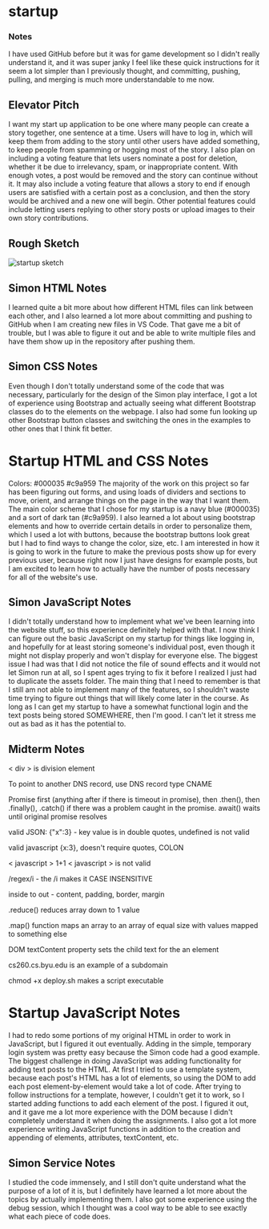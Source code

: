 # startup
### Notes
I have used GitHub before but it was for game development
so I didn't really understand it, and it was super janky
I feel like these quick instructions for it seem a lot
simpler than I previously thought, and committing,
pushing, pulling, and merging is much more understandable
to me now.
## Elevator Pitch
I want my start up application to be one where many people can create a story together, one sentence at a time.
Users will have to log in, which will keep them from adding to the story until other users have added something,
to keep people from spamming or hogging most of the story. I also plan on including a voting feature that lets
users nominate a post for deletion, whether it be due to irrelevancy, spam, or inappropriate content. With enough
votes, a post would be removed and the story can continue without it. It may also include a voting feature that
allows a story to end if enough users are satisfied with a certain post as a conclusion, and then the story would
be archived and a new one will begin. Other potential features could include letting users replying to other
story posts or upload images to their own story contributions.
## Rough Sketch
![startup sketch](https://user-images.githubusercontent.com/100855392/215245603-c5aec671-88ba-4558-ac5d-82760b9ffb33.JPG)
## Simon HTML Notes
I learned quite a bit more about how different HTML files can link between each other, and I also learned a lot more
about committing and pushing to GitHub when I am creating new files in VS Code. That gave me a bit of trouble, but
I was able to figure it out and be able to write multiple files and have them show up in the repository after pushing
them.
## Simon CSS Notes
Even though I don't totally understand some of the code that was necessary, particularly for the design of the Simon
play interface, I got a lot of experience using Bootstrap and actually seeing what different Bootstrap classes do
to the elements on the webpage. I also had some fun looking up other Bootstrap button classes and switching the ones
in the examples to other ones that I think fit better.
# Startup HTML and CSS Notes
Colors: #000035 #c9a959
The majority of the work on this project so far has been figuring out forms, and using loads of dividers and sections 
to move, orient, and arrange things on the page in the way that I want them. The main color scheme that I chose for my startup is a navy blue (#000035) and a sort of dark tan (#c9a959). I also learned a lot about using bootstrap elements and how to override certain details in order to personalize them, which I used a lot with buttons, because the bootstrap buttons look great but I had to find ways to change the color, size, etc. I am interested in how it is going to work in the future to make the previous posts show up for every previous user, because right now I just have designs for example posts, but I am excited to learn how to actually have the number of posts necessary for all of the website's use.
## Simon JavaScript Notes
I didn't totally understand how to implement what we've been learning into the website stuff, so this experience definitely helped with that. I now think I can figure out the basic JavaScript on my startup for things like logging in, and hopefully for at least storing someone's individual post, even though it might not display properly and won't display for everyone else. The biggest issue I had was that I did not notice the file of sound effects and it would not let Simon run at all, so I spent ages trying to fix it before I realized I just had to duplicate the assets folder. The main thing that I need to remember is that I still am not able to implement many of the features, so I shouldn't waste time trying to figure out things that will likely come later in the course. As long as I can get my startup to have a somewhat functional login and the text posts being stored SOMEWHERE, then I'm good. I can't let it stress me out as bad as it has the potential to.
## Midterm Notes
< div > is division element

To point to another DNS record, use DNS record type CNAME

Promise first (anything after if there is timeout in promise), then .then(), then .finally(), .catch() if there was a problem caught in the promise. await() waits until original promise resolves

valid JSON: {"x":3} - key value is in double quotes, undefined is not valid

valid javascript {x:3}, doesn't require quotes, COLON 

< javascript > 1+1 < javascript > is not valid

/regex/i - the /i makes it CASE INSENSITIVE

inside to out - content, padding, border, margin

.reduce() reduces array down to 1 value

.map() function maps an array to an array of equal size with values mapped to something else

DOM textContent property sets the child text for the an element

cs260.cs.byu.edu is an example of a subdomain

chmod +x deploy.sh makes a script executable

# Startup JavaScript Notes
I had to redo some portions of my original HTML in order to work in JavaScript, but I figured it out eventually. Adding in the simple, temporary login system was pretty easy because the Simon code had a good example. The biggest challenge in doing JavaScript was adding functionality for adding text posts to the HTML. At first I tried to use a template system, because each post's HTML has a lot of elements, so using the DOM to add each post element-by-element would take a lot of code. After trying to follow instructions for a template, however, I couldn't get it to work, so I started adding functions to add each element of the post. I figured it out, and it gave me a lot more experience with the DOM because I didn't completely understand it when doing the assignments. I also got a lot more experience writing JavaScript functions in addition to the creation and appending of elements, attributes, textContent, etc.

## Simon Service Notes
I studied the code immensely, and I still don't quite understand what the purpose of a lot of it is, but I definitely have learned a lot more about the topics by actually implementing them. I also got some experience using the debug session, which I thought was a cool way to be able to see exactly what each piece of code does.